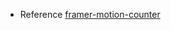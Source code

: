 - Reference
  [framer-motion-counter](https://codesandbox.io/s/framer-motion-counter-forked-qpks8n?file=/src/App.js)